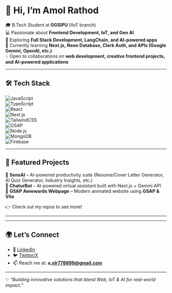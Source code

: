# 👋 Hi, I’m Amol Rathod  

🎓 B.Tech Student at **GGSIPU** (IIoT branch)  
💻 Passionate about **Frontend Development, IoT, and Gen AI**  
🚀 Exploring **Full Stack Development, LangChain, and AI-powered apps**  
🌱 Currently learning **Next.js, Neon Database, Clerk Auth, and APIs (Google Gemini, OpenAI, etc.)**  
💡 Open to collaborations on **web development, creative frontend projects, and AI-powered applications**  

---

## 🛠️ Tech Stack  
![JavaScript](https://img.shields.io/badge/JavaScript-F7DF1E?style=for-the-badge&logo=javascript&logoColor=black)  
![TypeScript](https://img.shields.io/badge/TypeScript-3178C6?style=for-the-badge&logo=typescript&logoColor=white)  
![React](https://img.shields.io/badge/React-20232A?style=for-the-badge&logo=react&logoColor=61DAFB)  
![Next.js](https://img.shields.io/badge/Next.js-000000?style=for-the-badge&logo=nextdotjs&logoColor=white)  
![TailwindCSS](https://img.shields.io/badge/Tailwind_CSS-38B2AC?style=for-the-badge&logo=tailwind-css&logoColor=white)  
![GSAP](https://img.shields.io/badge/GSAP-88CE02?style=for-the-badge&logo=greensock&logoColor=white)  
![Node.js](https://img.shields.io/badge/Node.js-339933?style=for-the-badge&logo=nodedotjs&logoColor=white)  
![MongoDB](https://img.shields.io/badge/MongoDB-47A248?style=for-the-badge&logo=mongodb&logoColor=white)  
![Firebase](https://img.shields.io/badge/Firebase-FFCA28?style=for-the-badge&logo=firebase&logoColor=black)  

---

## 📌 Featured Projects  

🔹 **SensAI** – AI-powered productivity suite (Resume/Cover Letter Generator, AI Quiz Generator, Industry Insights, etc.)  
🔹 **ChaturBot** – AI-powered virtual assistant built with Next.js + Gemini API  
🔹 **GSAP Awwwards Webpage** – Modern animated website using **GSAP & Vite**  

👉 Check out my repos to see more!  

---



---

## 🌍 Let’s Connect  
- 💼 [LinkedIn](https://www.linkedin.com/in/amol-rathod)  
- 🐦 [Twitter/X](https://x.com/)  
- 📫 Reach me at: **a,olr778899@gmail.com**  

---

✨ *“Building innovative solutions that blend Web, IoT & AI for real-world impact.”*  

